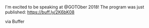 I'm excited to be speaking at @GOTOber 2018! The program was just published: https://buff.ly/2K6bK08

via Buffer